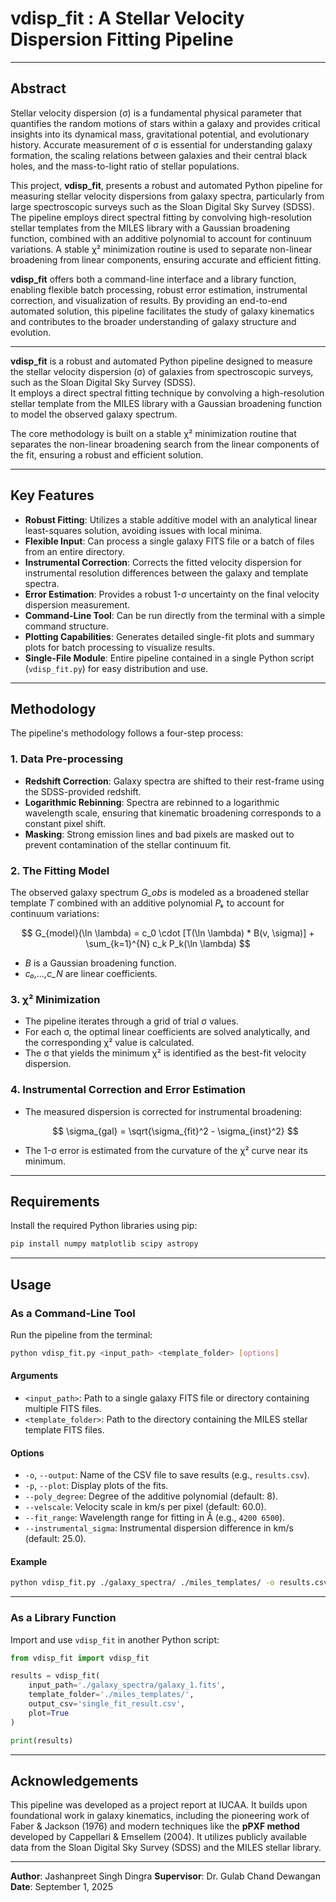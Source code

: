 # vdisp_fit :  A Stellar Velocity Dispersion Fitting Pipeline
---
## Abstract

Stellar velocity dispersion (σ) is a fundamental physical parameter that quantifies the random motions of stars within a galaxy and provides critical insights into its dynamical mass, gravitational potential, and evolutionary history. Accurate measurement of σ is essential for understanding galaxy formation, the scaling relations between galaxies and their central black holes, and the mass-to-light ratio of stellar populations.  

This project, **vdisp_fit**, presents a robust and automated Python pipeline for measuring stellar velocity dispersions from galaxy spectra, particularly from large spectroscopic surveys such as the Sloan Digital Sky Survey (SDSS). The pipeline employs direct spectral fitting by convolving high-resolution stellar templates from the MILES library with a Gaussian broadening function, combined with an additive polynomial to account for continuum variations. A stable χ² minimization routine is used to separate non-linear broadening from linear components, ensuring accurate and efficient fitting.  

**vdisp_fit** offers both a command-line interface and a library function, enabling flexible batch processing, robust error estimation, instrumental correction, and visualization of results. By providing an end-to-end automated solution, this pipeline facilitates the study of galaxy kinematics and contributes to the broader understanding of galaxy structure and evolution.

---

**vdisp_fit** is a robust and automated Python pipeline designed to measure the stellar velocity dispersion (σ) of galaxies from spectroscopic surveys, such as the Sloan Digital Sky Survey (SDSS).  
It employs a direct spectral fitting technique by convolving a high-resolution stellar template from the MILES library with a Gaussian broadening function to model the observed galaxy spectrum.

The core methodology is built on a stable χ² minimization routine that separates the non-linear broadening search from the linear components of the fit, ensuring a robust and efficient solution.

---

## Key Features

- **Robust Fitting**: Utilizes a stable additive model with an analytical linear least-squares solution, avoiding issues with local minima.  
- **Flexible Input**: Can process a single galaxy FITS file or a batch of files from an entire directory.  
- **Instrumental Correction**: Corrects the fitted velocity dispersion for instrumental resolution differences between the galaxy and template spectra.  
- **Error Estimation**: Provides a robust 1-σ uncertainty on the final velocity dispersion measurement.  
- **Command-Line Tool**: Can be run directly from the terminal with a simple command structure.  
- **Plotting Capabilities**: Generates detailed single-fit plots and summary plots for batch processing to visualize results.  
- **Single-File Module**: Entire pipeline contained in a single Python script (`vdisp_fit.py`) for easy distribution and use.

---

## Methodology

The pipeline's methodology follows a four-step process:

### 1. Data Pre-processing
- **Redshift Correction**: Galaxy spectra are shifted to their rest-frame using the SDSS-provided redshift.  
- **Logarithmic Rebinning**: Spectra are rebinned to a logarithmic wavelength scale, ensuring that kinematic broadening corresponds to a constant pixel shift.  
- **Masking**: Strong emission lines and bad pixels are masked out to prevent contamination of the stellar continuum fit.

### 2. The Fitting Model

The observed galaxy spectrum *G_obs* is modeled as a broadened stellar template *T* combined with an additive polynomial *Pₖ* to account for continuum variations:

$$
G_{model}(\ln \lambda) = c_0 \cdot [T(\ln \lambda) * B(v, \sigma)] + \sum_{k=1}^{N} c_k P_k(\ln \lambda)
$$

- *B* is a Gaussian broadening function.  
- *c₀,...,c_N* are linear coefficients.

### 3. χ² Minimization

- The pipeline iterates through a grid of trial σ values.  
- For each σ, the optimal linear coefficients are solved analytically, and the corresponding χ² value is calculated.  
- The σ that yields the minimum χ² is identified as the best-fit velocity dispersion.

### 4. Instrumental Correction and Error Estimation

- The measured dispersion is corrected for instrumental broadening:

  $$
  \sigma_{gal} = \sqrt{\sigma_{fit}^2 - \sigma_{inst}^2}
  $$

- The 1-σ error is estimated from the curvature of the χ² curve near its minimum.

---

## Requirements

Install the required Python libraries using pip:

```bash
pip install numpy matplotlib scipy astropy
````

---

## Usage

### As a Command-Line Tool

Run the pipeline from the terminal:

```bash
python vdisp_fit.py <input_path> <template_folder> [options]
```

#### Arguments

* `<input_path>`: Path to a single galaxy FITS file or directory containing multiple FITS files.
* `<template_folder>`: Path to the directory containing the MILES stellar template FITS files.

#### Options

* `-o`, `--output`: Name of the CSV file to save results (e.g., `results.csv`).
* `-p`, `--plot`: Display plots of the fits.
* `--poly_degree`: Degree of the additive polynomial (default: 8).
* `--velscale`: Velocity scale in km/s per pixel (default: 60.0).
* `--fit_range`: Wavelength range for fitting in Å (e.g., `4200 6500`).
* `--instrumental_sigma`: Instrumental dispersion difference in km/s (default: 25.0).

#### Example

```bash
python vdisp_fit.py ./galaxy_spectra/ ./miles_templates/ -o results.csv --plot
```

---

### As a Library Function

Import and use `vdisp_fit` in another Python script:

```python
from vdisp_fit import vdisp_fit

results = vdisp_fit(
    input_path='./galaxy_spectra/galaxy_1.fits',
    template_folder='./miles_templates/',
    output_csv='single_fit_result.csv',
    plot=True
)

print(results)
```

---

## Acknowledgements

This pipeline was developed as a project report at IUCAA.
It builds upon foundational work in galaxy kinematics, including the pioneering work of Faber & Jackson (1976) and modern techniques like the **pPXF method** developed by Cappellari & Emsellem (2004).
It utilizes publicly available data from the Sloan Digital Sky Survey (SDSS) and the MILES stellar library.

---

**Author**: Jashanpreet Singh Dingra
**Supervisor**: Dr. Gulab Chand Dewangan
**Date**: September 1, 2025

